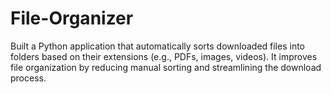 # File-Organizer
Built a Python application that automatically sorts downloaded files into folders based on their extensions (e.g., PDFs, images, videos). It improves file organization by reducing manual sorting and streamlining the download process.

